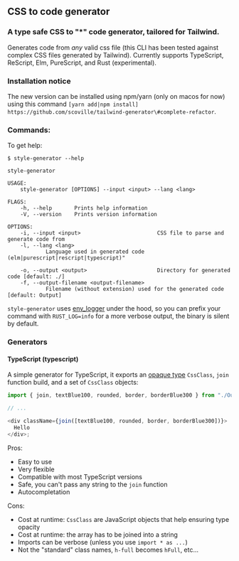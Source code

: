 ## CSS to code generator

### A type safe CSS to "\*" code generator, tailored for Tailwind.

Generates code from _any_ valid css file (this CLI has been tested against complex CSS files generated by Tailwind). Currently supports TypeScript, ReScript, Elm, PureScript, and Rust (experimental).

### Installation notice

The new version can be installed using npm/yarn (only on macos for now) using this command `[yarn add|npm install] https://github.com/scoville/tailwind-generator\#complete-refactor`.

### Commands:

To get help:

`$ style-generator --help`

```
style-generator

USAGE:
    style-generator [OPTIONS] --input <input> --lang <lang>

FLAGS:
    -h, --help       Prints help information
    -V, --version    Prints version information

OPTIONS:
    -i, --input <input>                        CSS file to parse and generate code from
    -l, --lang <lang>
            Language used in generated code (elm|purescript|rescript|typescript)"

    -o, --output <output>                      Directory for generated code [default: ./]
    -f, --output-filename <output-filename>
            Filename (without extension) used for the generated code [default: Output]
```

`style-generator` uses [env_logger](https://docs.rs/env_logger/0.8.4/env_logger/) under the hood, so you can prefix your command with `RUST_LOG=info` for a more verbose output, the binary is silent by default.

### Generators

#### TypeScript (typescript)

A simple generator for TypeScript, it exports an [opaque type](https://en.wikipedia.org/wiki/Opaque_data_type) `CssClass`, `join` function build, and a set of `CssClass` objects:

```ts
import { join, textBlue100, rounded, border, borderBlue300 } from "./Output.ts";

// ...

<div className={join([textBlue100, rounded, border, borderBlue300])}>
  Hello
</div>;
```

Pros:

- Easy to use
- Very flexible
- Compatible with most TypeScript versions
- Safe, you can't pass any string to the `join` function
- Autocompletation

Cons:

- Cost at runtime: `CssClass` are JavaScript objects that help ensuring type opacity
- Cost at runtime: the array has to be joined into a string
- Imports can be verbose (unless you use `import * as ...`)
- Not the "standard" class names, `h-full` becomes `hFull`, etc...
